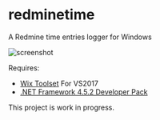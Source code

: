 # redminetime
A Redmine time entries logger for Windows

<img src="https://github.com/unosquare/redminetime/blob/master/screenshot-1.png?raw=true" alt="screenshot"></img>

Requires:
- <a href="https://marketplace.visualstudio.com/items?itemName=RobMensching.WixToolsetVisualStudio2017Extension">Wix Toolset</a> For VS2017
- <a href="https://www.microsoft.com/net/targeting">.NET Framework 4.5.2 Developer Pack</a>

This project is work in progress.
